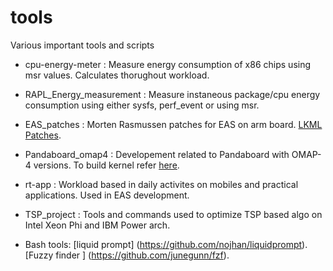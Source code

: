 # tools
Various important tools and scripts

- cpu-energy-meter : Measure energy consumption of x86 chips using msr values. Calculates thorughout workload.

- RAPL_Energy_measurement : Measure instaneous package/cpu energy consumption using either sysfs, perf_event or using msr.

- EAS_patches : Morten Rasmussen patches for EAS on arm board. [LKML Patches](https://patchwork.kernel.org/project/LKML/list/?submitter=48271&order=-date&page=1i).

- Pandaboard_omap4 : Developement related to Pandaboard with OMAP-4 versions. To build kernel refer [here](https://github.com/RobertCNelson/armv7-multiplatform).

- rt-app : Workload based in daily activites on mobiles and practical applications. Used in EAS development.

- TSP_project : Tools and commands used to optimize TSP based algo on Intel Xeon Phi and IBM Power arch.

- Bash tools: [liquid prompt] (https://github.com/nojhan/liquidprompt).
              [Fuzzy finder ] (https://github.com/junegunn/fzf).
